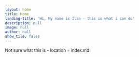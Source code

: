 ```yaml
---
layout: home
title: Home
landing-title: 'Hi, My name is Ilan - this is what i can do'
description: null
image: null
author: null
show_tile: false
---
```


Not sure what this is - location = index.md
